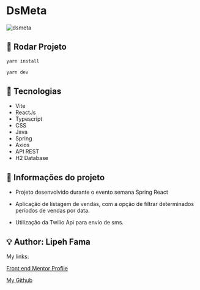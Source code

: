 # DsMeta

![dsmeta](https://user-images.githubusercontent.com/91050670/202867348-aa2c3ebd-6d65-4cca-8be4-7f8a53107135.png)

## :rocket: Rodar Projeto

```bash
yarn install

yarn dev
```

## :wrench: Tecnologias
- Vite
- ReactJs
- Typescript
- CSS
- Java
- Spring 
- Axios
- API REST
- H2 Database

## :book: Informações do projeto

- Projeto desenvolvido durante o evento semana Spring React

- Aplicação de listagem de vendas, com a opção de filtrar determinados períodos de vendas por data.

- Utilização da Twilio Api para envio de sms.

## :bulb: Author: Lipeh Fama
   My links:
   <p><a href="https://www.frontendmentor.io/profile/FelipeFama">Front end Mentor Profile</a></p>
   <p><a href="https://github.com/FelipeFama">My Github</a></p>
